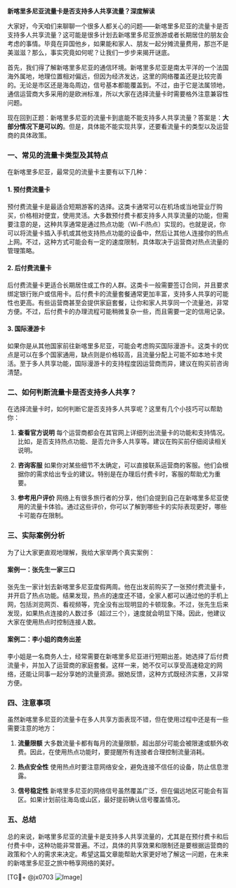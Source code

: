 **新喀里多尼亚流量卡是否支持多人共享流量？深度解读**

大家好，今天咱们来聊聊一个很多人都关心的问题——新喀里多尼亚的流量卡是否支持多人共享流量？这可能是很多计划去新喀里多尼亚旅游或者长期居住的朋友会考虑的事情。毕竟在异国他乡，如果能和家人、朋友一起分摊流量费用，那岂不是美滋滋？那么，事实究竟如何呢？让我们一步步来揭开谜底。

首先，我们得了解新喀里多尼亚的通信环境。新喀里多尼亚是南太平洋的一个法国海外属地，地理位置相对偏远，但因为经济发达，这里的网络覆盖还是比较完善的。无论是市区还是海岛周边，信号基本都能覆盖到。不过，由于它是法属领地，通信运营商大多采用的是欧洲标准，所以大家在选择流量卡时需要格外注意兼容性问题。

现在回到正题：新喀里多尼亚的流量卡到底能不能支持多人共享流量？答案是：**大部分情况下是可以的**。但是，具体能不能实现共享，还要看流量卡的类型以及运营商的具体政策。

### 一、常见的流量卡类型及其特点

在新喀里多尼亚，最常见的流量卡主要有以下几种：

#### 1. **预付费流量卡**
预付费流量卡是最适合短期游客的选择。这类卡通常可以在机场或当地营业厅购买，价格相对便宜，使用灵活。大多数预付费卡都支持多人共享流量的功能，但需要注意的是，这种共享通常是通过热点功能（Wi-Fi热点）实现的。也就是说，你可以将流量卡插入手机或其他支持热点功能的设备中，然后让其他人连接你的热点上网。不过，这种方式可能会有一定的速度限制，具体取决于运营商对热点流量的管理策略。

#### 2. **后付费流量卡**
后付费流量卡更适合长期居住或工作的人群。这类卡一般需要签订合同，并且要求绑定银行账户或信用卡。后付费卡的流量套餐通常更加丰富，支持多人共享的可能性也更高。有些运营商甚至会提供家庭套餐，让你和家人共享同一个流量池，非常方便。不过，后付费卡的办理流程可能稍微复杂一些，而且需要一定的信用记录。

#### 3. **国际漫游卡**
如果你是从其他国家前往新喀里多尼亚，可能会考虑购买国际漫游卡。这类卡的优点是可以在多个国家通用，缺点则是价格较高，且流量分配上可能不如本地卡灵活。至于多人共享功能，国际漫游卡的支持程度因运营商而异，建议在购买前咨询清楚。

### 二、如何判断流量卡是否支持多人共享？

在选择流量卡时，如何判断它是否支持多人共享呢？这里有几个小技巧可以帮助你：

1. **查看官方说明**
   每个运营商都会在其官网上详细列出流量卡的功能和支持情况。比如，是否支持热点功能、是否允许多人共享等。建议在购买前仔细阅读相关说明。

2. **咨询客服**
   如果你对某些细节不太确定，可以直接联系运营商的客服。他们会根据你的需求给出专业的建议。特别是在办理后付费卡时，客服的帮助尤为重要。

3. **参考用户评价**
   网络上有很多旅行者的分享，他们会提到自己在新喀里多尼亚使用的流量卡体验。通过这些评价，你可以了解到哪些卡的实际表现更好，哪些卡可能存在限制。

### 三、实际案例分析

为了让大家更直观地理解，我给大家举两个真实案例：

#### 案例一：张先生一家三口
张先生一家计划去新喀里多尼亚度假两周。他在出发前购买了一张预付费流量卡，并开启了热点功能。结果发现，热点的速度还不错，全家人都可以通过他的手机上网，包括浏览网页、看视频等，完全没有出现明显的卡顿现象。不过，张先生后来发现，如果热点连接的人数过多（超过三个），速度就会明显下降。因此，他建议大家在使用热点时控制连接人数。

#### 案例二：李小姐的商务出差
李小姐是一名商务人士，经常需要在新喀里多尼亚进行短期出差。她选择了后付费流量卡，并加入了运营商的家庭套餐。这样一来，她不仅可以享受高速稳定的网络，还能让同事一起分享她的流量资源。据她反馈，这种方式既经济实惠，又非常方便。

### 四、注意事项

虽然新喀里多尼亚的流量卡在多人共享方面表现不错，但在使用过程中还是有一些需要注意的地方：

1. **流量限额**
   大多数流量卡都有每月的流量限额，超出部分可能会被限速或额外收费。因此，在使用热点功能时，要提醒所有连接者合理控制流量消耗。

2. **热点安全性**
   使用热点时要注意网络安全，避免连接不信任的设备，防止信息泄露。

3. **信号稳定性**
   新喀里多尼亚的网络信号虽然覆盖广泛，但在偏远地区可能会有盲区。如果计划前往海岛或山区，最好提前确认信号覆盖情况。

### 五、总结

总的来说，新喀里多尼亚的流量卡是支持多人共享流量的，尤其是在预付费卡和后付费卡中，这种功能非常普遍。不过，具体的共享效果和限制还是要根据运营商的政策和个人的需求来决定。希望这篇文章能帮助大家更好地了解这一问题，在未来的新喀里多尼亚之旅中畅享网络的美好。

[TG💪+ @jx0703 ![Image](https://github.com/user-attachments/assets/dbca1d08-cadb-493c-b0ec-ad6f7a83f270)]